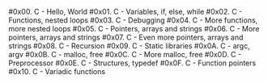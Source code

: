 #0x00. C - Hello, World
#0x01. C - Variables, if, else, while
#0x02. C - Functions, nested loops
#0x03. C - Debugging
#0x04. C - More functions, more nested loops
#0x05. C - Pointers, arrays and strings
#0x06. C - More pointers, arrays and strings
#0x07. C - Even more pointers, arrays and strings
#0x08. C - Recursion
#0x09. C - Static libraries
#0x0A. C - argc, argv
#0x0B. C - malloc, free
#0x0C. C - More malloc, free
#0x0D. C - Preprocessor
#0x0E. C - Structures, typedef
#0x0F. C - Function pointers
#0x10. C - Variadic functions

